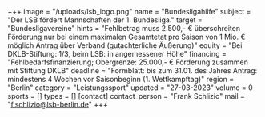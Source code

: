 +++
image = "/uploads/lsb_logo.png"
name = "Bundesligahilfe"
subject = "Der LSB fördert Mannschaften der 1. Bundesliga."
target = "Bundesligavereine"
hints = "Fehlbetrag muss 2.500,- € überschreiten Förderung nur bei einem maximalen Gesamtetat pro Saison von 1 Mio. € möglich Antrag über Verband (gutachterliche Äußerung)"
equity = "Bei DKLB-Stiftung: 1/3, beim LSB: in angemessener Höhe"
financing = "Fehlbedarfsfinanzierung; Obergrenze: 25.000,- € Förderung zusammen mit Stiftung DKLB"
deadline = "Formblatt: bis zum 31.01. des Jahres Antrag: mindestens 4 Wochen vor Saisonbeginn (1. Wettkampftag)"
region = "Berlin"
category = "Leistungssport"
updated = "27-03-2023"
volume = 0
sports = []
types = []
[contact]
contact_person = "Frank Schlizio"
mail = "f.schlizio@lsb-berlin.de"
+++